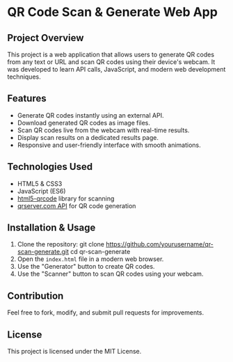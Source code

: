 # QR Code Scan & Generate Web App

## Project Overview
This project is a web application that allows users to generate QR codes from any text or URL and scan QR codes using their device's webcam. It was developed to learn API calls, JavaScript, and modern web development techniques.

## Features
- Generate QR codes instantly using an external API.
- Download generated QR codes as image files.
- Scan QR codes live from the webcam with real-time results.
- Display scan results on a dedicated results page.
- Responsive and user-friendly interface with smooth animations.

## Technologies Used
- HTML5 & CSS3
- JavaScript (ES6)
- [html5-qrcode](https://github.com/mebjas/html5-qrcode) library for scanning
- [qrserver.com API](https://api.qrserver.com) for QR code generation

## Installation & Usage
1. Clone the repository:
git clone https://github.com/yourusername/qr-scan-generate.git
cd qr-scan-generate
2. Open the `index.html` file in a modern web browser.
3. Use the "Generator" button to create QR codes.
4. Use the "Scanner" button to scan QR codes using your webcam.

## Contribution
Feel free to fork, modify, and submit pull requests for improvements.

## License
This project is licensed under the MIT License.

